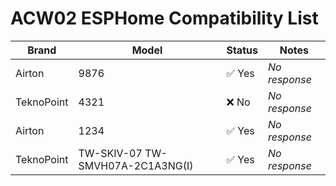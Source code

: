 # ACW02 ESPHome Compatibility List

| Brand | Model | Status | Notes |
|-------|-------|--------|-------|
| Airton | 9876 | ✅ Yes | _No response_ |
| TeknoPoint | 4321 | ❌ No | _No response_ |
| Airton | 1234 | ✅ Yes | _No response_ |
| TeknoPoint | TW-SKIV-07 TW-SMVH07A-2C1A3NG(I) | ✅ Yes | _No response_ |
